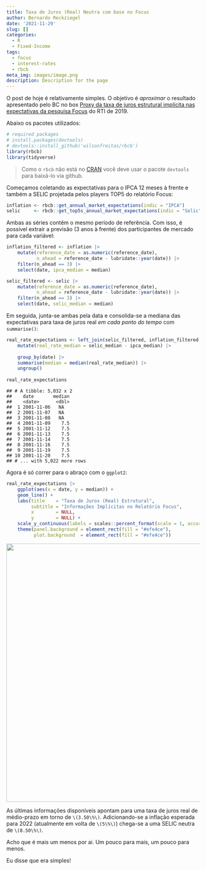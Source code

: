 ```yaml
---
title: Taxa de Juros (Real) Neutra com base no Focus
author: Bernardo Reckziegel
date: '2021-11-29'
slug: []
categories:
  - R
  - Fixed-Income
tags:
  - focus
  - interest-rates
  - rbcb
meta_img: images/image.png
description: Description for the page
---
```


O post de hoje é relativamente simples. O objetivo é _aproximar_ o resultado apresentado pelo BC no box [Proxy da taxa de juros estrutural implícita nas expectativas da pesquisa Focus](https://www.bcb.gov.br/content/ri/relatorioinflacao/201912/ri201912b9p.pdf) do RTI de 2019.

Abaixo os pacotes utilizados:


```r
# required packages
# install.packages(devtools)
# devtools::install_github('wilsonfreitas/rbcb')
library(rbcb)
library(tidyverse)
```

> Como o `rbcb` não está no [CRAN](https://cran.r-project.org/) você deve usar o pacote `devtools` para baixá-lo via github.

Começamos coletando as expectativas para o IPCA 12 meses à frente e também a SELIC projetada pelos players TOP5 do relatório Focus: 


```r
inflation <- rbcb::get_annual_market_expectations(indic = "IPCA")
selic     <- rbcb::get_top5s_annual_market_expectations(indic = "Selic")
```

Ambas as séries contêm o mesmo período de referência. Com isso, é possível extraír a previsão (3 anos à frente) dos participantes de mercado para cada variável: 


```r
inflation_filtered <- inflation |> 
    mutate(reference_date = as.numeric(reference_date),
           n_ahead = reference_date - lubridate::year(date)) |> 
    filter(n_ahead == 3) |> 
    select(date, ipca_median = median)

selic_filtered <- selic |> 
    mutate(reference_date = as.numeric(reference_date),
           n_ahead = reference_date - lubridate::year(date)) |> 
    filter(n_ahead == 3) |> 
    select(date, selic_median = median)
```

Em seguida, junta-se ambas pela data e consolida-se a mediana das expectativas para taxa de juros real _em cada ponto do tempo_ com `summarise()`:


```r
real_rate_expectations <- left_join(selic_filtered, inflation_filtered, by = "date") |> 
    mutate(real_rate_median = selic_median - ipca_median) |> 
  
    group_by(date) |> 
    summarise(median = median(real_rate_median)) |> 
    ungroup()
  
real_rate_expectations
```

```
## # A tibble: 5,032 x 2
##    date       median
##    <date>      <dbl>
##  1 2001-11-06   NA  
##  2 2001-11-07   NA  
##  3 2001-11-08   NA  
##  4 2001-11-09    7.5
##  5 2001-11-12    7.5
##  6 2001-11-13    7.5
##  7 2001-11-14    7.5
##  8 2001-11-16    7.5
##  9 2001-11-19    7.5
## 10 2001-11-20    7.5
## # ... with 5,022 more rows
```

Agora é só correr para o abraço com o `ggplot2`:


```r
real_rate_expectations |> 
    ggplot(aes(x = date, y = median)) +
    geom_line() +
    labs(title    = "Taxa de Juros (Real) Estrutural",
         subtitle = "Informações Implícitas no Relatório Focus",
         x        = NULL, 
         y        = NULL) +
    scale_y_continuous(labels = scales::percent_format(scale = 1, accuracy = 1)) +
    theme(panel.background = element_rect(fill = "#efe4ce"),
          plot.background  = element_rect(fill = "#efe4ce"))
```

<img src="{{< blogdown/postref >}}index_files/figure-html/unnamed-chunk-5-1.png" width="672" />

As últimas informações disponíveis apontam para uma taxa de juros real de médio-prazo em torno de `\(3.50\%\)`. Adicionando-se a inflação esperada para 2022 (atualmente em volta de `\(5\%\)`) chega-se a uma SELIC neutra de `\(8.50\%\)`. 

Acho que é mais um menos por ai. Um pouco para mais, um pouco para menos.

Eu disse que era simples!
